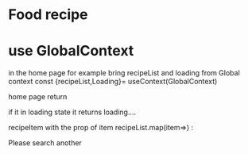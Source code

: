 # Food recipe

# use GlobalContext
in the home page for example
bring recipeList and loading from 
Global context
const {recipeList,Loading}= useContext(GlobalContext)

home page return

if it in loading state
it returns loading....

recipeItem with the prop of item
recipeList.map(item=><RecipeItem item={item}/>)
      : <div>
       <p>Please search another</p> 
        </div>

